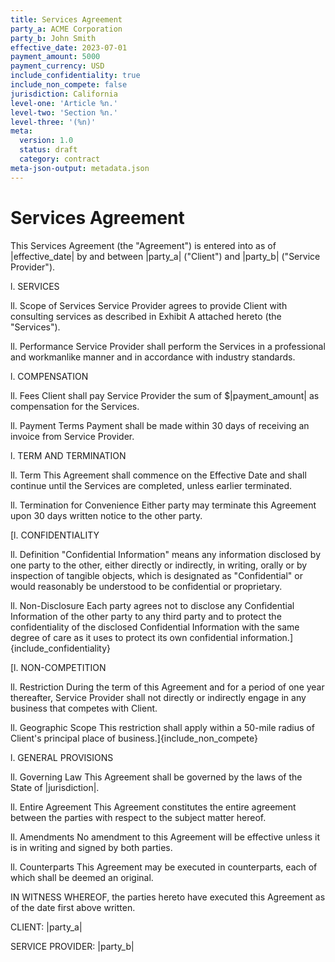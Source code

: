 ```yaml
---
title: Services Agreement
party_a: ACME Corporation
party_b: John Smith
effective_date: 2023-07-01
payment_amount: 5000
payment_currency: USD
include_confidentiality: true
include_non_compete: false
jurisdiction: California
level-one: 'Article %n.'
level-two: 'Section %n.'
level-three: '(%n)'
meta:
  version: 1.0
  status: draft
  category: contract
meta-json-output: metadata.json
---
```


# Services Agreement

This Services Agreement (the "Agreement") is entered into as of |effective_date|
by and between |party_a| ("Client") and |party_b| ("Service Provider").

l. SERVICES

ll. Scope of Services Service Provider agrees to provide Client with consulting
services as described in Exhibit A attached hereto (the "Services").

ll. Performance Service Provider shall perform the Services in a professional
and workmanlike manner and in accordance with industry standards.

l. COMPENSATION

ll. Fees Client shall pay Service Provider the sum of $|payment_amount| as
compensation for the Services.

ll. Payment Terms Payment shall be made within 30 days of receiving an invoice
from Service Provider.

l. TERM AND TERMINATION

ll. Term This Agreement shall commence on the Effective Date and shall continue
until the Services are completed, unless earlier terminated.

ll. Termination for Convenience Either party may terminate this Agreement upon
30 days written notice to the other party.

[l. CONFIDENTIALITY

ll. Definition "Confidential Information" means any information disclosed by one
party to the other, either directly or indirectly, in writing, orally or by
inspection of tangible objects, which is designated as "Confidential" or would
reasonably be understood to be confidential or proprietary.

ll. Non-Disclosure Each party agrees not to disclose any Confidential
Information of the other party to any third party and to protect the
confidentiality of the disclosed Confidential Information with the same degree
of care as it uses to protect its own confidential
information.]{include_confidentiality}

[l. NON-COMPETITION

ll. Restriction During the term of this Agreement and for a period of one year
thereafter, Service Provider shall not directly or indirectly engage in any
business that competes with Client.

ll. Geographic Scope This restriction shall apply within a 50-mile radius of
Client's principal place of business.]{include_non_compete}

l. GENERAL PROVISIONS

ll. Governing Law This Agreement shall be governed by the laws of the State of
|jurisdiction|.

ll. Entire Agreement This Agreement constitutes the entire agreement between the
parties with respect to the subject matter hereof.

ll. Amendments No amendment to this Agreement will be effective unless it is in
writing and signed by both parties.

ll. Counterparts This Agreement may be executed in counterparts, each of which
shall be deemed an original.

IN WITNESS WHEREOF, the parties hereto have executed this Agreement as of the
date first above written.

CLIENT: |party_a|

SERVICE PROVIDER: |party_b|
